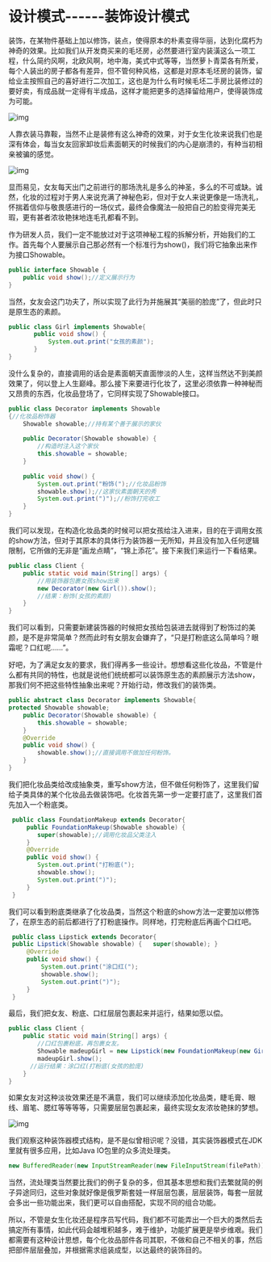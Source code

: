# 设计模式------装饰设计模式

装饰，在某物件基础上加以修饰，装点，使得原本的朴素变得华丽，达到化腐朽为神奇的效果。比如我们从开发商买来的毛坯房，必然要进行室内装潢这么一项工程，什么简约风啊，北欧风啊，地中海，美式中式等等，当然萝卜青菜各有所爱，每个人装出的房子都各有差异，但不管何种风格，这都是对原本毛坯房的装饰，留给业主按照自己的喜好进行二次加工，这也是为什么有时候毛坯二手房比装修过的要好卖，有成品就一定得有半成品，这样才能把更多的选择留给用户，使得装饰成为可能。



![img](https://mmbiz.qpic.cn/mmbiz_png/M3F6kjy2icna9LiaZh8wI8w2Eaia4ww9E80WR8CQ3CdziarMejrofuPPNDQ5QRRakGq2Su5fiakBb5richHtUMjo89QA/640?wx_fmt=png&tp=webp&wxfrom=5&wx_lazy=1&wx_co=1)



人靠衣装马靠鞍，当然不止是装修有这么神奇的效果，对于女生化妆来说我们也是深有体会，每当女友回家卸妆后素面朝天的时候我们的内心是崩溃的，有种当初相亲被骗的感觉。



![img](https://mmbiz.qpic.cn/mmbiz_jpg/M3F6kjy2icna9LiaZh8wI8w2Eaia4ww9E80AnibUGpNnAE2SGkZOSwOGkeTmLRlHZGzscialnliaeKuThMCJU3vmia3YQ/640?wx_fmt=jpeg&tp=webp&wxfrom=5&wx_lazy=1&wx_co=1)



显而易见，女友每天出门之前进行的那场洗礼是多么的神圣，多么的不可或缺。诚然，化妆的过程对于男人来说充满了神秘色彩，但对于女人来说更像是一场洗礼，怀揣着信仰与敬畏感进行的一场仪式，最终会像魔法一般把自己的脸变得完美无瑕，更有甚者浓妆艳抹地连毛孔都看不到。



作为研发人员，我们一定不能放过对于这项神秘工程的拆解分析，开始我们的工作。首先每个人要展示自己那必然有一个标准行为show()，我们将它抽象出来作为接口Showable。

```java
public interface Showable {
    public void show();//定义展示行为
}
```

当然，女友会这门功夫了，所以实现了此行为并施展其“美丽的脸庞”了，但此时只是原生态的素颜。

```java
public class Girl implements Showable{
       public void show() { 
           System.out.print("女孩的素颜"); 
       }
}
```



没什么复杂的，直接调用的话会是素面朝天直面惨淡的人生，这样当然达不到美颜效果了，何以登上人生巅峰。那么接下来要进行化妆了，这里必须依靠一种神秘而又昂贵的东西，化妆品登场了，它同样实现了Showable接口。



```java
public class Decorator implements Showable
{//化妆品粉饰器  
    Showable showable;//持有某个善于展示的家伙
    
    public Decorator(Showable showable) {
    	//构造时注入这个家伙    
    	this.showable = showable; 
    }   
    
    public void show() {
        System.out.print("粉饰(");//化妆品粉饰     
        showable.show();//这家伙素面朝天的秀
        System.out.print(")");//粉饰打完收工   
    }
}
```



我们可以发现，在构造化妆品类的时候可以把女孩给注入进来，目的在于调用女孩的show方法，但对于其原本的具体行为装饰器一无所知，并且没有加入任何逻辑限制，它所做的无非是“画龙点睛”，“锦上添花”。接下来我们来运行一下看结果。



```java
public class Client {  
    public static void main(String[] args) {      
        //用装饰器包裹女孩show出来      
        new Decorator(new Girl()).show();    
        //结果：粉饰(女孩的素颜)  
    }
}
```



我们可以看到，只需要新建装饰器的时候把女孩给包装进去就得到了粉饰过的美颜，是不是非常简单？然而此时有女朋友会嫌弃了，“只是打粉底这么简单吗？眼霜呢？口红呢……”。



好吧，为了满足女友的要求，我们得再多一些设计。想想看这些化妆品，不管是什么都有共同的特性，也就是说他们统统都可以装饰原生态的素颜展示方法show，那我们何不把这些特性抽象出来呢？开始行动，修改我们的装饰类。



```java
public abstract class Decorator implements Showable{
protected Showable showable;
    public Decorator(Showable showable) { 
    	this.showable = showable; 
    } 
    @Override
    public void show() {
        showable.show();//直接调用不做加任何粉饰。
    }
}
```



我们把化妆品类给改成抽象类，重写show方法，但不做任何粉饰了，这里我们留给子类具体的某个化妆品去做装饰吧。化妆首先第一步一定要打底了，这里我们首先加入一个粉底类。



```java
 public class FoundationMakeup extends Decorator{  
     public FoundationMakeup(Showable showable) {      
     	super(showable);//调用化妆品父类注入 
     }
     @Override 
     public void show() {
     	System.out.print("打粉底(");
     	showable.show();
     	System.out.print(")");
     }
 }
```



我们可以看到粉底类继承了化妆品类，当然这个粉底的show方法一定要加以修饰了，在原生态的前后都进行了打粉底操作。同样地，打完粉底后再画个口红吧。



```java
 public class Lipstick extends Decorator{
 public Lipstick(Showable showable) {   super(showable); } 
     @Override
     public void show() { 
         System.out.print("涂口红(");
         showable.show();
         System.out.print(")");
     }
 }
```



最后，我们把女友、粉底、口红层层包裹起来并运行，结果如愿以偿。



```java
public class Client {  
    public static void main(String[] args) {
        //口红包裹粉底，再包裹女友。
        Showable madeupGirl = new Lipstick(new FoundationMakeup(new Girl()));
        madeupGirl.show();
      //运行结果：涂口红(打粉底(女孩的脸庞)
    }
}
```



如果女友对这种淡妆效果还是不满意，我们可以继续添加化妆品类，睫毛膏、眼线、眉笔、腮红等等等等，只需要层层包裹起来，最终实现女友浓妆艳抹的梦想。



![img](https://mmbiz.qpic.cn/mmbiz_jpg/M3F6kjy2icna9LiaZh8wI8w2Eaia4ww9E80EkZbMLwsLhtsbuGaS1QIMWVCYxVJrMnwiblj7CIbafYCJic9HgicTMdicg/640?wx_fmt=jpeg&tp=webp&wxfrom=5&wx_lazy=1&wx_co=1)



我们观察这种装饰器模式结构，是不是似曾相识呢？没错，其实装饰器模式在JDK里就有很多应用，比如Java IO包里的众多流处理类。



```java
new BufferedReader(new InputStreamReader(new FileInputStream(filePath)));
```



当然，流处理类当然要比我们的例子复杂的多，但其基本思想和我们去繁就简的例子异途同归，这些对象就好像是俄罗斯套娃一样层层包裹，层层装饰，每套一层就会多出一些功能出来，我们更可以自由搭配，实现不同的组合功能。



所以，不管是女生化妆还是程序员写代码，我们都不可能弄出一个巨大的类然后去搞定所有事情，如此代码会越堆积越多，难于维护，功能扩展更是举步维艰。我们都需要有这种设计思想，每个化妆品部件各司其职，不做和自己不相关的事，然后把部件层层叠加，并根据需求组装成型，以达最终的装饰目的。